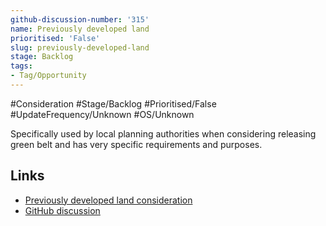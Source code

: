 ```yaml
---
github-discussion-number: '315'
name: Previously developed land
prioritised: 'False'
slug: previously-developed-land
stage: Backlog
tags:
- Tag/Opportunity
---
```


#Consideration #Stage/Backlog #Prioritised/False #UpdateFrequency/Unknown #OS/Unknown

Specifically used by local planning authorities when considering releasing green belt and has very specific requirements and purposes.

## Links

* [Previously developed land consideration](https://design.planning.data.gov.uk/planning-consideration/previously-developed-land)
* [GitHub discussion](https://github.com/digital-land/data-standards-backlog/discussions/315)